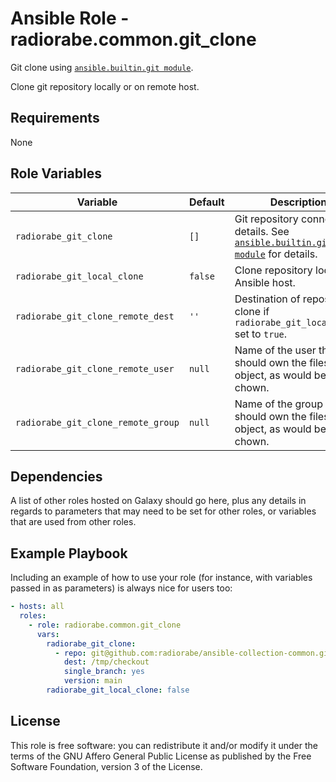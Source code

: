 # Ansible Role - radiorabe.common.git_clone

Git clone using [`ansible.builtin.git module`](https://docs.ansible.com/ansible/latest/collections/ansible/builtin/git_module.html).

Clone git repository locally or on remote host.

## Requirements

None

## Role Variables

| Variable | Default | Description |
| -------- | ------- | ----------- |
| `radiorabe_git_clone` | `[]` | Git repository connection details. See [`ansible.builtin.git module`](https://docs.ansible.com/ansible/latest/collections/ansible/builtin/git_module.html) for details. |
| `radiorabe_git_local_clone` | `false` | Clone repository locally on Ansible host. |
| `radiorabe_git_clone_remote_dest` | `''` | Destination of repository clone if `radiorabe_git_local_clone` set to `true`. |
| `radiorabe_git_clone_remote_user` | `null` | Name of the user that should own the filesystem object, as would be fed to chown. |
| `radiorabe_git_clone_remote_group` | `null` | Name of the group that should own the filesystem object, as would be fed to chown. |

## Dependencies

A list of other roles hosted on Galaxy should go here, plus any details in regards to parameters that may need to be set for other roles, or variables that are used from other roles.

## Example Playbook

Including an example of how to use your role (for instance, with variables passed in as parameters) is always nice for users too:

```yaml
- hosts: all
  roles:
    - role: radiorabe.common.git_clone
      vars:
        radiorabe_git_clone:
          - repo: git@github.com:radiorabe/ansible-collection-common.git
            dest: /tmp/checkout
            single_branch: yes
            version: main
        radiorabe_git_local_clone: false
```

## License

This role is free software: you can redistribute it and/or modify it under the terms of the GNU Affero General Public License as published by the Free Software Foundation, version 3 of the License.
